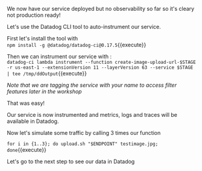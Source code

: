 We now have our service deployed but no observability so far so it's cleary not production ready!

Let's use the Datadog CLI tool to auto-instrument our service.

First let's install the tool with  
`npm install -g @datadog/datadog-ci@0.17.5`{{execute}}


Then we can instrument our service with :  
`datadog-ci lambda instrument --function create-image-upload-url-$STAGE -r us-east-1 --extensionVersion 11 --layerVersion 63 --service $STAGE | tee /tmp/ddOutput`{{execute}}

*Note that we are tagging the service with your name to access filter features later in the workshop*

That was easy! 

Our service is now instrumented and metrics, logs and traces will be available in Datadog.

Now let's simulate some traffic by calling 3 times our function

`for i in {1..3}; do upload.sh "$ENDPOINT" testimage.jpg; done`{{execute}}

Let's go to the next step to see our data in Datadog
